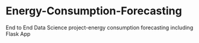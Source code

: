 # Energy-Consumption-Forecasting
End to End Data Science project-energy consumption forecasting including Flask App
